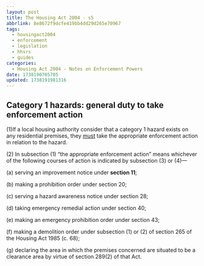 ```yaml
---
layout: post
title: The Housing Act 2004 - s5
abbrlink: 8e8672f9dcfe419bb4dd29d265e70967
tags:
  - housingact2004
  - enforcement
  - legislation
  - hhsrs
  - guides
categories:
  - Housing Act 2004 - Notes on Enforcement Powers
date: 1738190705705
updated: 1738191981316
---
```


## Category 1 hazards: general duty to take enforcement action

(1)If a local housing authority consider that a category 1 hazard exists on any residential premises, they <u>must</u> take the appropriate enforcement action in relation to the hazard.

(2) In subsection (1) “the appropriate enforcement action” means whichever of the following courses of action is indicated by subsection (3) or (4)—

(a) serving an improvement notice under **section 11**;

(b) making a prohibition order under section 20;

(c) serving a hazard awareness notice under section 28;

(d) taking emergency remedial action under section 40;

(e) making an emergency prohibition order under section 43;

(f) making a demolition order under subsection (1) or (2) of section 265 of the Housing Act 1985 (c. 68);

(g) declaring the area in which the premises concerned are situated to be a clearance area by virtue of section 289(2) of that Act.
